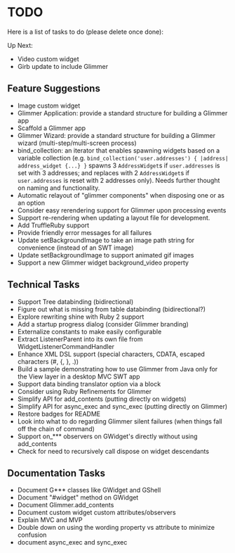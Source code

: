 # TODO

Here is a list of tasks to do (please delete once done):

Up Next:

- Video custom widget
- Girb update to include Glimmer

## Feature Suggestions
- Image custom widget
- Glimmer Application: provide a standard structure for building a Glimmer app
- Scaffold a Glimmer app
- Glimmer Wizard: provide a standard structure for building a Glimmer wizard (multi-step/multi-screen process)
- bind_collection: an iterator that enables spawning widgets based on a variable collection (e.g. `bind_collection('user.addresses') { |address| address_widget {...} }` spawns 3 `AddressWidget`s if `user.addresses` is set with 3 addresses; and replaces with 2 `AddressWidget`s if `user.addresses` is reset with 2 addresses only). Needs further thought on naming and functionality.
- Automatic relayout of "glimmer components" when disposing one or as an option
- Consider easy rerendering support for Glimmer upon processing events
- Support re-rendering when updating a layout file for development.
- Add TruffleRuby support
- Provide friendly error messages for all failures
- Update setBackgroundImage to take an image path string for convenience (instead of an SWT image)
- Update setBackgroundImage to support animated gif images
- Support a new Glimmer widget background_video property

## Technical Tasks

- Support Tree databinding (bidirectional)
- Figure out what is missing from table databinding (bidirectional?)
- Explore rewriting shine with Ruby 2 support
- Add a startup progress dialog (consider Glimmer branding)
- Externalize constants to make easily configurable
- Extract ListenerParent into its own file from WidgetListenerCommandHandler
- Enhance XML DSL support (special characters, CDATA, escaped characters (#, {, }, .))
- Build a sample demonstrating how to use Glimmer from Java only for the View layer in a desktop MVC SWT app
- Support data binding translator option via a block
- Consider using Ruby Refinements for Glimmer
- Simplify API for add_contents (putting directly on widgets)
- Simplify API for async_exec and sync_exec (putting directly on Glimmer)
- Restore badges for README
- Look into what to do regarding Glimmer silent failures (when things fall off the chain of command)
- Support on_*** observers on GWidget's directly without using add_contents
- Check for need to recursively call dispose on widget descendants

## Documentation Tasks
- Document G*** classes like GWidget and GShell
- Document "#widget" method on GWidget
- Document Glimmer.add_contents
- Document custom widget custom attributes/observers
- Explain MVC and MVP
- Double down on using the wording property vs attribute to minimize confusion
- document async_exec and sync_exec
